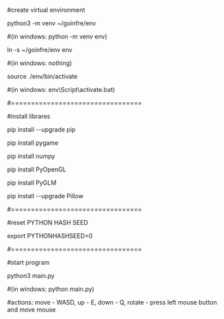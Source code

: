 #create virtual environment

python3 -m venv ~/goinfre/env 

#(in windows: python -m venv env)

ln -s ~/goinfre/env env 

#(in windows: nothing)

source ./env/bin/activate 

#(in windows: env\Script\activate.bat)

#=================================

#install librares

pip install --upgrade pip

pip install pygame

pip install numpy

pip install PyOpenGL

pip install PyGLM

pip install --upgrade Pillow

#=================================

#reset PYTHON HASH SEED

export PYTHONHASHSEED=0

#=================================

#start program

python3 main.py 

#(in windows: python main.py)

#actions: move - WASD, up - E, down - Q, rotate - press left mouse button and move mouse
